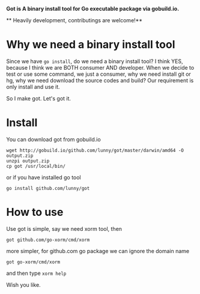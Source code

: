 
**Got is A binary install tool for Go executable package via gobuild.io.**

** Heavily development, contributings are welcome!**

# Why we need a binary install tool

Since we have `go install`, do we need a binary install tool? I think YES, because I think we are BOTH consumer AND developer. When we decide to test or use some command, we just a consumer, why we need install git or hg, why we need download the source codes and build? Our requirement is only install and use it.

So I make got. Let's got it.

# Install

You can download got from gobuild.io

    wget http://gobuild.io/github.com/lunny/got/master/darwin/amd64 -O output.zip
    unzpi output.zip
    cp got /usr/local/bin/

or if you have installed go tool

    go install github.com/lunny/got
    
# How to use

Use got is simple, say we need xorm tool, then

    got github.com/go-xorm/cmd/xorm
    
more simpler, for github.com go package we can ignore the domain name

    got go-xorm/cmd/xorm
    
and then type `xorm help`

Wish you like.